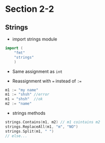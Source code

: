 # Section 2-2

## Strings

* import strings module
```go
import (
	"fmt"
	"strings"
	)
```

* Same assignment as `int`

* Reassignment with `=` instead of `:=`
```go
m1 := "my name"
m1 := "shsh" //error
m1 = "shsh"  //ok
m2 := "name"
```

* strings methods
```go
strings.Contains(m1, m2) // m1 cointains m2
strings.ReplaceAll(m1, "m", "NO")
strings.Split(m1, " ")
// else...
```
